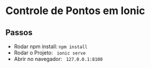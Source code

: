 # Controle de Pontos em Ionic 


## Passos
- Rodar npm install: ```npm install```
- Rodar o Projeto: ``` ionic serve```
- Abrir no navegador: ``` 127.0.0.1:8100```
